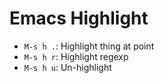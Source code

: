 # Emacs Highlight

- `M-s h .`: Highlight thing at point
- `M-s h r`: Highlight regexp
- `M-s h u`: Un-highlight
